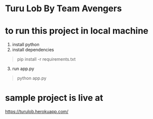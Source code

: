 # Turu Lob By Team Avengers


# to run this project in local machine

1. install python
2. install dependencies
> pip install -r requirements.txt
3. run app.py
> python app.py






# sample project is live at
https://turulob.herokuapp.com/
